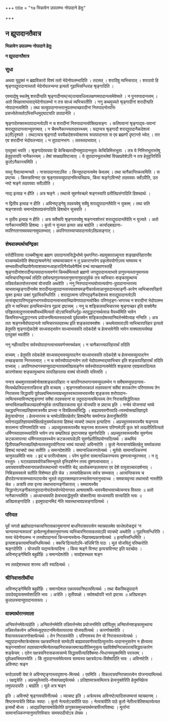 +++
title = "१७ भिन्नत्वेन उपालम्भः नोपादाने हेतुः"

+++


## न ह्युपादानतैवात्र

**भिन्नत्वेन उपालम्भः नोपादाने हेतुः**

**न ह्युपादानतैवात्र**

### **सुधा**

अथवा युदुक्तं न ब्रह्मविकारो विश्वं ततो भेदेनोपलम्भादिति । तदसत् । शरादिषु व्यभिचारात् । शरादयो हि श्रृङ्गाद्युपादानास्ततो भेदेनोपलभ्यन्त इत्यतो गूढाभिसन्धिराह श्रृङ्गादिति ।

एवमाद्येषु स्थलेषु शरादीन्प्रति श्रृङ्गादीनाम(प्य)पायावधित्वलक्षणमपादानत्वमेवेष्यते । न पुनरुपादानत्वम् । अतो विपक्षत्वाभावाद्भेदेनोपलम्भो न तत्र साध्यं व्यभिचरतीति । ननु कथमुच्यते श्रृङ्गादीनां शरादीन्प्रति नोपादानत्वमिति । तथा सत्युपादानान्तरानुपलम्भाच्छरादीनां निरुपादनोत्पत्तिः प्रसज्येतेत्यतोऽभिसन्धिमुद्घाटयति उपादानेति ।

श्रृङ्गादेरुक्तरूपापादानत्वेऽपि न च शरादीनां निरुपादानत्वोक्तिप्रसङ्गः । कतिपयानां श्रृङ्गाद्यव-यवानां शराद्युपादानत्वाभ्युपगमात् । न चैवमनैकान्त्यतादवस्थ्यम् । यद्यप्यत्र श्रृङ्गादौ शराद्युपादानैकदेशत्वं प्र(ती)दृश्यते । तथाऽप्यत्र श्रृङ्गादौ यस्यैकदेशस्योक्तस्य रूपापादानता स एव ब्रह्मणो दृष्टान्तो भवेत् । तत एव शरादीनां भेदोपलभ्यात् । न तूपादानभागः । ततस्तदभावात् ।

एतदुक्तं भवति । श्रृङ्गादेरवयवा हि केचिच्छरादीनामुपादानभूताः केचिन्निमित्तभूताः । तत्र ये निमित्तभूतास्तेषु हेतुवृत्तावपि नानैकान्त्यम् । तेषां सपक्षप्रविष्टत्वात् । ये तूपादानभूतास्तेषां विपक्षप्रवेशेऽपि न तत्र हेतुवृत्तिरिति कुतोऽनैकान्त्यमिति ।

यस्तु वैयात्यान्मन्यते । नात्रापादानताऽस्ति । किन्तूपादानत्वमेव केवलम् । तथा चानैकान्तिकत्वमिति । स प्रष्टव्यः । किमत्राविनष्ट एव श्रृङ्गावयव्युपादानमित्यभिप्रायः, किंवा श्रङ्गेऽविनष्टे तदवयवाः सर्वेऽपीति, उत नष्टे श्रङ्गे तदवयवाः सर्वेऽपीति ।

नाद्य इत्याह न हीति । अत्र श्रङ्गे । तथात्वे सुवर्णवच्छरे श्रङ्गस्यापि प्रतीतिप्रसंगादिति हिशब्दार्थः ।

न द्वितीय इत्याह न हीति । अविनष्टृङ्गेषु तदवयवेषु सर्वेषु शराद्युपादानतैवेति न युक्तम् । तथा सति श्रङ्गशरयोः समानदेशताप्रसंगादिति हिशब्देन सूचयति ।

न तृतीय इत्याह न हीति । अत्र सर्वेष्वपि श्रृङ्गावयवेषु श्रङ्गनाशोत्तरं शराद्युपादानतैवेति न युज्यते । अतो नानैकान्त्यमिति हिशब्दः । कुतो न युज्यत इत्यत आह बाह्येति । कार्याद्बाह्याना-मपरिणतानामवयवानामुपलम्भात् । अपरिणतस्याप्यपादानत्वेऽतिप्रसङ्गात् ।

### **शेषवाक्यार्थचन्द्रिका**

परोदीरितायाः पञ्चमीश्रुत्या ब्रह्मण उपादानत्वसिद्धेर्भाष्ये पृथगनिरा-सप्रयुक्ततन्न्यूनता शङ्खापरिहारायैव पञ्चम्यर्थतयेति शेषाद्याश्रयणेनेदं भाष्यव्याख्यानं न तु प्रकारान्तरेण प्रकृतोपयोगोऽस्य भाष्यस्य न सम्भवतीत्यभिप्रायेणेत्याशयवानध्याहारादिनैरपेक्ष्येणैवेमं ग्रन्थं व्याचक्षाणस्तर्हि श्रृङ्गादीनांशरादीन्प्रत्यपादानत्ववर्णनं किमर्थमित्यतो ब्रह्मणो जगदुपादानत्वाभावे प्रागुपन्यस्तानुमानस्य व्यभिचारनिवृत्त्यर्थं तदिति दर्शयन्प्रागुपन्यस्तानुमानानुवादपूर्वकं तत्र व्यभिचार-शङ्कामुत्थाप्य तन्निवर्तकतयोत्तरभाष्यं योजयति अथवेति । ननु निरुपादानभावोत्पत्त्ययोगा-दुपादानान्तरस्य चाभावाच्छृङ्गादीनामेव शरादीन्प्रत्युपादानत्वस्यावश्यमङ्गीकार्यत्वान्नानुपादानत्वाङ्गी-कारेण व्यभिचारपरिहारो युक्त इत्यत उक्तं गूढाभिसन्धिरिति । शराद्यात्मना परिणतृङ्गैकदेशस्य शराद्युपादानत्वेऽपि तत्संसृष्टापरिणतृङ्गभागस्योपादानत्वाभावाभिप्रायेणापादानत्वोक्तिः परिणतृङ्ग-भागाच्च न शरादीनां भेदोपलम्भ इति न व्यभिचार इत्यभिसन्धेरत्र गूढत्वं द्रष्टव्यम् । ननु च शङ्कितव्यभिचारस्य श्रृङ्गाच्छर इति वाक्येनैव परिहृतत्वादुत्तरवाक्यवैयर्थ्यमित्यतो योऽत्राभिसन्धिर्गूढ-स्तदुद्धाटनार्थत्वान्न वैयर्थ्यमिति भावेन किमभिसन्ध्युद्धाटनस्य प्रयोजनमित्यतस्तदभावे पूर्ववाक्येन शङ्कितदोषस्यानिवर्तनमेवेत्याह नन्विति । अत्र ततः श्रङ्गस्यैवोपादानत्वे व्यभिचारस्तदवस्थ इति शङ्कावाक्यशेषः । कथमेतावताऽपि व्यभिचारपरिहार इत्यतो हेतुमति शृङ्गाद्येकदेशे साध्यसद्भावेन साध्याभाववति तदेकदेशे च हेत्वभावेनेति भावेन वाक्यतात्पर्यमाह एतदुक्तं भवतीति ।

ननु नहीत्यादिना सर्वस्योपादानत्वाभाववर्णनमनर्थकम् । न चानैकान्त्यपरिहारार्थं तदिति

वाच्यम् । हेतुमति तदेकदेशे साध्यसद्भावव्युत्पादनेन साध्याभाववति तदेकदेशे च हेत्वभावव्युत्पादनेन तच्छङ्काया निरस्तत्वात् । न च सर्वस्योपादानत्वेन ततो भेदोपलम्भाद्य्वाभिचार इति शङ्कापरिहारार्थं तदिति वाच्यस् । अपरिणतभागस्याप्युपादानतायामतिप्रसङ्गेन सर्वस्योपादानत्वमेवेति शङ्काया एवाप्रसरादित्यतः कारणोक्त्या शङ्कामुत्थाप्य तत्परिहारतया वाक्यं योजयति यस्त्विति ।

नन्वत्र कथमुत्तरवाक्येनोक्तशङ्कापरिहारः न चापरिणतभागानामप्युपलम्भेन न सर्वेषामप्युपादानत्व-मित्यर्थप्रतिपादनात्तन्निरास इति वाच्याम् । शृङ्गनाशोत्तरकालं तदवयवानां सर्वेषां शराकारेण परिणामस्य तेन निरासस्य सिद्धावपि पूर्वपक्ष्यभिमतस्याप्रच्युतस्वरूपस्वभावस्यैव शृङ्कस्य शरोपादान-त्वमित्यस्याविनष्टशृङ्गाणां सर्वेषां तदवयवानां वा तदुपादानत्वमित्यस्य तेन निरासासिद्धेरित्यतः सम्भावितपक्षविकल्पप्रदर्शनपूर्वकं तत्परिहारकतया मूलं योजयति स प्रष्टव्य इति । नन्वेवं योजनायां भाष्ये पक्षद्धयनिरासप्रतिज्ञामात्रस्यैव प्राप्त्या न विवक्षितार्थसिद्धिः । बाह्यावयवगौरवादि-त्यस्योक्तप्रतिज्ञाद्वये हेतुत्वायोगात् । हेत्वन्तरस्य च भाष्येऽपेक्षितहेतोर् हिशब्देनैव समर्पणान्न हेत्वनुक्तिरिति भावेनाद्यप्रतिज्ञायामपेक्षितहेतुसमर्पकतया हिशब्दं व्यचष्टे तथात्व इत्यादिना । अप्रच्युतस्वरूपस्यैव श्रङ्गस्य शरात्मना परिणामादिति भावः । अप्रच्युतस्वरूपस्यैव श्रङ्गस्य शरात्मना परिणामेऽपि कुतः शरे तत्प्रतीतिरित्यतो धर्मिणस्तादवस्थ्यादिति भावेन तत्र सम्प्रतिपन्नं दृष्टान्तमाह सुवर्णवदिति । अप्रच्युतस्वरूपस्यैव सुवर्णस्य कटकत्वापत्त्या धर्मिणस्तादवस्थ्येन कटकत्वापन्नेऽपि सुवर्णप्रतीतिप्रयोगवदित्यर्थः । कथमियं द्वितीयपक्षनिरासप्रतिज्ञेत्यतस्तदुपयोगितया भाष्यं व्याचष्टे अविनष्टेति । कुतो नेत्यत्राप्यपेक्षितहेतु समर्पकतया हिशब्दं व्याचष्टे तथा सतीति ॥ समानदेशतेति । समानाधिकरणतेत्यर्थः । मूर्तयोः सामानाधिकरण्यं चानुपपन्नमिति भावः । इदं च पररीत्योक्तम् । परेण मूर्तानां सामानाधिकरण्यस्य दूषणत्वाभ्युपगमात् । न तु वस्तुतः । घटतदवयवयोरेकस्मिन्भूतले वृत्तिदर्शनेन तस्य दूषणत्वाभावात् । अवयवावयविभावानापन्नयोस्तथाभावो नास्तीति चेद् आलोकमण्डलव्याप्त एव देशे वायुसञ्चारदर्शनात् । निबिडावयवत्वे सतीति विशेष्यत इति चेन्न । तस्यापेक्षिकस्य सर्वत्र सम्भवात् । आत्यन्तिकस्य च हीरादेरन्यत्रासम्भवात्पटवत्येव भूतले तदुपरक्तमहारजनवर्तमानतानुभवाच्च । समवायवृत्त्या तथाभावो नास्तीति चेन्न । अत्रापि तया वृत्त्या तथाभावानङ्गीकारात् । समवायस्यैव सिद्धान्तेऽनङ्गीकारादुपादानोपादेययोरभेदेनान्तत आश्रयाश्रयि-भावस्यैवाभावाच्चेत्यन्यत्र विस्तरः ॥ अतो नानैकान्त्यमिति । आध्याभाववति हेत्वभावाद्धेतुमति चोक्तरीत्या साध्यस्यापि सत्त्वादिति भावः ॥ अतिप्रसङ्गादिति । इदमुपादानमिदं नेति व्यवस्थाभावप्रसङ्गादित्यर्थः ।

### **परिमल**

पूर्वं जगतो ब्रह्मोपादानकत्वनिरासकानुमानानां बाधनिरासपरत्वेन व्याख्यातमेव सार्धश्लोकद्वयं ‘न चान्यस्यान्यरूपत्वं’ इत्येतन्मूलोक्तानुमानस्य व्यभिचारनिरासकतयाऽपि व्याचष्टे अथवेति ॥ गूढाभिसन्धिरिति । यस्य भेदेनोपलम्भः न तस्योपादानत्वं किन्त्वन्यस्येत्य-भिप्रायमप्रकाश्येत्यर्थः ॥ इत्यभिसन्धिमिति । इत्याशङ्कायामभिसन्धिमित्यर्थः । क्कचि‘दित्यतोऽभि-संधिमि’ति पाठः । मूलं योजयितुं परिष्करोति श्रङ्गदेरिति । योजयति यद्यप्यत्रेत्यादिना । किंवा श्रङ्गे विनष्ट इत्यत्राविनष्ट इति पदच्छेदः । अविनष्टृङ्गेष्विति बहुव्रीहिः ॥ समानदेशतेति । यावद्देशस्थता श्रङ्ग

स्य तावद्देशस्थता शरस्य अपि स्यादित्यर्थः ।

### **श्रीनिवासतीर्थीया**

अविनष्टृङ्गेष्विति बहुव्रीहिः । समानदेशता एकावयवनिष्ठत्वमित्यर्थः । तथा चैकस्मिन्नुपादाने उपादेयद्वयासमावेशादिति भावः । अत्रेति । तृतीयपक्षे । सर्वशब्दोपरि भारो द्रष्टव्यः ॥ अतिप्रसङ्गः कुलालस्याप्युपादानत्वरूपः ।

### **वाक्यार्थरत्नमाला**

अनिवर्त्तनमेवेत्याहेति । अनिवर्त्तनमेवेति तन्निवर्त्तनमेव प्रयोजनमिति दर्शयितुम् अनिवर्त्तनशङ्कामुत्थाप्य तन्निवर्त्तकत्वेन अभिसंध्युद्घाटनमित्येतत्परतया योजयतीत्यर्थः । कारणोक्तयेति । वैयात्यरूपकारणोक्तयेत्यर्थः । तेन निरासस्येति । परिणामस्य तेन यो निरासस्तस्येत्यर्थः । नह्युपादानतैवात्रेत्यंशस्य पक्षत्रयनिरासे साम्येऽपि बाह्यावयवगौरवादित्युत्तरोप-पादानानुसारेण न हीत्यस्य श्रङ्गनाशोत्तरं तदवयवानामित्येतत्पक्षनिरासकत्वमात्रप्रतीतिमनुसृत्य पक्षविशेषनिरासपरत्वसिद्धवत्कारेण शङ्केयम् । एतेन पक्षत्रयनिरासकत्वसाम्ये सिद्धावपीत्यादिवैषम्या-भिधानमयुक्तमिति परास्तम् । पूर्वपक्ष्यभिमतस्येति । किं तूपादानत्वमेवेत्यस्य साम्यस्य पक्षत्रयेऽप्य-विशेषादिति भावः । अविनष्टेति । अविनष्टः श्रङ्ग

रूपोऽवयवी येषां ते अविनष्टृङ्गास्तादृशाना-मित्यर्थः । एवमिति । विकल्पत्रयनिरासपरत्वेन योजनायामित्यर्थः । पक्षद्वयेति । अप्रच्युतेत्यादि-नोक्तपक्षद्वयेत्यर्थः । प्रतिज्ञामात्रत्वमित्यत्र हेत्वनुक्तेरिति हेतुमभिप्रेत्य तमुपपादयति । बाह्येति । मूले अत्र श्रङ्ग

इति । अविनष्टे श्रृङ्गावयविनीत्यर्थः । व्याचष्ट इति । अत्रेत्यस्य अविनष्टेत्यादिसप्तम्यन्तं व्याख्यानम् । शिष्टमन्यत्रेति विवेकः स्पष्टः । कुतो नेत्यतोऽत्रापीति पाठः । नेत्यत्रापीति पाठे कुतो नेतीत्यत्रेतिशब्दस्येत्यत इत्यर्थो बोध्यः । आद्यप्रतिज्ञायामपेक्षितेति प्रागुक्तसमुच्चयार्थमत्रापीत्यपिशब्दः । मूर्त्तानां सामानाधिकरण्यानुपपत्तिविचारः समयपादीयोऽत्र लेख्यः ।

